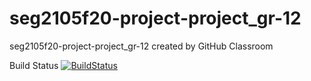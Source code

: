 # seg2105f20-project-project_gr-12
seg2105f20-project-project_gr-12 created by GitHub Classroom

Build Status [![BuildStatus](https://circleci.com/gh/SEG2105-uottawa/seg2105f20-project-project_gr-12/README.png?branch=master)](https://circleci.com/gh/SEG2105-uottawa/seg2105f20-project-project_gr-12)
